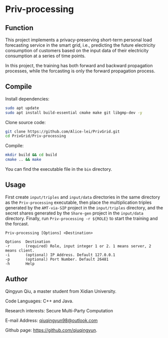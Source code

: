 # Priv-processing

## Function

This project implements a privacy-preserving short-term personal load forecasting service in the smart grid, i.e., predicting the future electricity consumption of customers based on the input data of their electricity consumption at a series of time points.

In this project, the training has both forward and backward propagation processes, while the forcasting is only the forward propagation process.

## Compile

Install dependencies:

```bash
sudo apt update
sudo apt install build-essential cmake make git libgmp-dev -y
```

Clone source code:

```bash
git clone https://github.com/Alice-lei/PrivGrid.git
cd PrivGrid/Priv-processing
```

Compile:

```bash
mkdir build && cd build
cmake .. && make
```

You can find the executable file in the `bin` directory.

## Usage

First create `input/triples` and `input/data` directories in the same directory as the `Priv-processing` executable, then place the multiplication triples generated by the `AMT-via-SIP` project in the `input/triples` directory, and the secret shares generated by the `Share-gen` project in the `input/data` directory. Finally, run `Priv-processing -r ${ROLE}` to start the training and the forcast.

```
Priv-processing [Options] <Destination>

Options  Destination
-r       (required) Role, input integer 1 or 2. 1 means server, 2 means client.
-i       (optional) IP Address. Default 127.0.0.1
-p       (optional) Port Number. Default 26481
-h       Help
```

## Author

Qingyun Qiu, a master student from Xidian University. 

Code Languages: C++ and Java.

Research interests: Secure Multi-Party Computation

E-mail Address: qiuqingyun98@outlook.com  

Github page: https://github.com/qiuqingyun.
